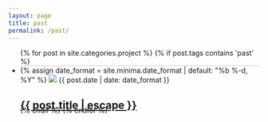 ```yaml
---
layout: page
title: past
permalink: /past/
---
```

<ul class="post-list">
    {% for post in site.categories.project %}
    {% if post.tags contains 'past' %}
      <li style="height:80px; border-top: 1px solid rgba(0,0,0,0.2);">
            {% assign date_format = site.minima.date_format | default: "%b %-d, %Y" %}
            <a href="{{ post.url | relative_url }}"><img src="{{post.img}}" style="max-height:80px" /></a>
            <span class="post-meta">{{ post.date | date: date_format }}</span>
            <h2>
          <a class="post-link" href="{{ post.url | relative_url }}">{{ post.title | escape }}</a>
        </h2>
        </li>
      {% endif %}
    {% endfor %}
  </ul>
